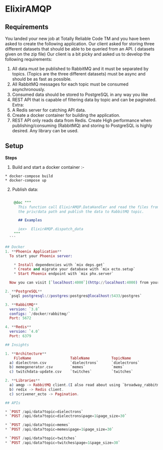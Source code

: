# ElixirAMQP

## Requirements

You landed your new job at Totally Reliable Code TM and you have been asked to create the following application.
Our client asked for storing three different datasets that should be able to be queried from an API.
( datasets given on the zip file)
Our client is a bit picky and asked us to develop the following requirements:
  1. All data must be published to RabbitMQ and it must be separated by topics. (Topics are the three different datasets) must be async and should be as fast as possible.
  2. All RabbitMQ messages for each topic must be consumed asynchronously.
  3. Consumed data should be stored to PostgreSQL in any way you like
  4. REST API that is capable of filtering data by topic and can be paginated.
  Extra:
  1. A Redis server for catching API data.
  2. Create a docker container for building the application.
  3. REST API only reads data from Redis.
Create High performance when publishing/consuming (RabbitMQ) and storing to PostgreSQL is highly desired.
Any library can be used.

## Setup

  **Steps**
  1. Build and start a docker container :-
  
  ```console
  * docker-compose build
  * docker-compose up
  ```

  2. Publish data:

  ```elixir

      @doc """
        This function call ElixirAMQP.DataHandler and read the files from
        the priv/data path and publish the data to RabbitMQ topic.

        ## Examples

        iex>  ElixirAMQP.dispatch_data
      """
    ```

## Docker
  1. **Phoenix Application**
    To start your Phoenix server:

      * Install dependencies with `mix deps.get`
      * Create and migrate your database with `mix ecto.setup`
      * Start Phoenix endpoint with `mix phx.server`

    Now you can visit [`localhost:4000`](http://localhost:4000) from your browser.

  2. **PostgreSQL**
    `psql postgresql://postgres:postgres@localhost:5433/postgres`

  3. **RabbitMQ**
    version: `3.8`
    configs: `/docker/rabbitmq/`
    Port: 5672

  4. **Redis**
    version: `4.0`
    Port: 6379

## Insights

  1. **Architecture**
      FileName                  TableName          TopicName
    a) dielectron.csv           `dielectrons`      `dielectrons`
    b) memegenerator.csv        `memes`            `mems`
    c) twitchdata-update.csv    `twitches`         `twitches`

  2. **Libraries**
    a) amqp -> RabbitMQ client.(I also read about using `broadway_rabbitmq`.)
    b) redix -> Redis client.
    c) scrivener_ecto -> Pagination.

## APIs

  * `POST /api/data?topic=dielectrons`
  * `POST /api/data?topic=dielectrons&page=1&page_size=30`

  * `POST /api/data?topic=memes`
  * `POST /api/data?topic=memes&page=1&page_size=30`

  * `POST /api/data?topic=twitches`
  * `POST /api/data?topic=twitches&page=1&page_size=30`

